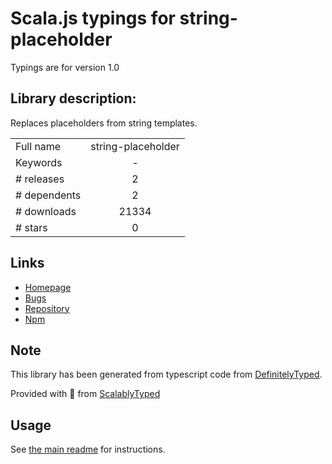 
# Scala.js typings for string-placeholder

Typings are for version 1.0

## Library description:
Replaces placeholders from string templates.

|                    |                 |
| ------------------ | :-------------: |
| Full name          | string-placeholder |
| Keywords           | - |
| # releases         | 2 |
| # dependents       | 2 |
| # downloads        | 21334 |
| # stars            | 0 |

## Links
- [Homepage](https://github.com/crysalead-js/string-placeholder#readme)
- [Bugs](https://github.com/crysalead-js/string-placeholder/issues)
- [Repository](https://github.com/crysalead-js/string-placeholder)
- [Npm](https://www.npmjs.com/package/string-placeholder)
    


## Note
This library has been generated from typescript code from [DefinitelyTyped](https://definitelytyped.org).

Provided with :purple_heart: from [ScalablyTyped](https://github.com/oyvindberg/ScalablyTyped)

## Usage
See [the main readme](../../readme.md) for instructions.


